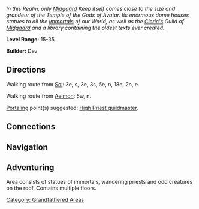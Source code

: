 *In this Realm, only [Midgaard](:Category:_Midgaard.md "wikilink") Keep
itself comes close to the size and grandeur of the Temple of the Gods of
Avatar. Its enormous dome houses statues to all the
[Immortals](:Category:_Immortals.md "wikilink") of our World, as well as
the [Cleric's](:Category:_Clerics.md "wikilink") Guild of
[Midgaard](:Category:_Midgaard.md "wikilink") and a library containing
the oldest texts ever created.*

**Level Range:** 15-35

**Builder:** Dev

## Directions

Walking route from [Sol](Sol.md "wikilink"): 3e, s, 3e, 3s, 5e, n, 18e,
2n, e.

Walking route from [Aelmon](Aelmon.md "wikilink"): 5w, n.

[Portaling](Portal.md "wikilink") point(s) suggested: [High Priest
guildmaster](Guildmaster_(cleric).md "wikilink").

## Connections

## Navigation

## Adventuring

Area consists of statues of immortals, wandering priests and odd
creatures on the roof. Contains multiple floors.

[Category: Grandfathered
Areas](Category:_Grandfathered_Areas "wikilink")
